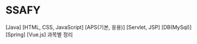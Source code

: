 # SSAFY
[Java] [HTML, CSS, JavaScript] [APS(기본, 응용)] [Servlet, JSP] [DB(MySql)] [Spring] [Vue.js] 과목별 정리
